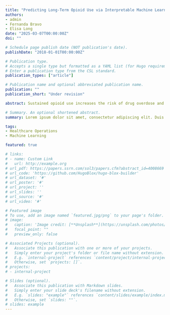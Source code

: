```yaml
---
title: "Predicting Long-Term Opioid Use via Interpretable Machine Learning"
authors:
- admin
- Fernanda Bravo
- Elisa Long
date: "2025-03-07T00:00:00Z"
doi: ""

# Schedule page publish date (NOT publication's date).
publishDate: "2018-01-01T00:00:00Z"

# Publication type.
# Accepts a single type but formatted as a YAML list (for Hugo requirements).
# Enter a publication type from the CSL standard.
publication_types: ["article"]

# Publication name and optional abbreviated publication name.
publication: ""
publication_short: "Under revision"

abstract: Sustained opioid use increases the risk of drug overdose and death, yet identifying patients at risk for long-term use is challenging. Prescription drug monitoring programs (PDMPs) collect data on all controlled substances dispensed, providing an opportunity to predict patients at risk and allow for early intervention by healthcare providers. While machine learning (ML) offers great potential for making these predictions, many models (e.g., neural networks) function as  ``black boxes'', making them difficult for practitioners to interpret and apply. The degree of interpretability typically depends on the number of input variables and whether users understand how those variables influence predictions. In this study, we develop a novel, interpretable risk-scoring rule to predict whether a patient with an opioid prescription eventually becomes a long-term user. Our scoring rule uses an optimization based algorithm riskSLIM (Ustun and Rudin, 2019) that fits a logistic regression with interpretability constraints (e.g., coefficients have to be small integers), which results in a large-scale mixed-integer nonlinear program, and is solved through a specialized cutting-plane algorithm. We analyze deidentified prescription data from California's PDMP, encompassing over 13 million opioid prescriptions dispensed to more than seven million opioid-naive individuals from 2018 to 2019. Our resulting scoring table uses only six variables and can identify over half of long-term opioid users within a month of their initial prescription, with predicted risks closely aligning with observed outcomes. It performs comparably to state-of-the-art machine learning models (e.g., XGBoost) while being much simpler and more customizable. Practitioners could quickly predict risk using basic arithmetic, evaluate the impact of changing input variables on outcomes, and adjust the table to accommodate specific needs and expert judgment. Our work demonstrates how optimization can be used to find interpretable models that perform as well as other high-performing ML models but are easier to understand and apply, opening opportunities for cross-disciplinary research between operations research and computer science.

# Summary. An optional shortened abstract.
summary: Lorem ipsum dolor sit amet, consectetur adipiscing elit. Duis posuere tellus ac convallis placerat. Proin tincidunt magna sed ex sollicitudin condimentum.

tags:
- Healthcare Operations
- Machine Learning

featured: true

# links:
# - name: Custom Link
#   url: http://example.org
# url_pdf: https://papers.ssrn.com/sol3/papers.cfm?abstract_id=4008669
# url_code: 'https://github.com/HugoBlox/hugo-blox-builder'
# url_dataset: '#'
# url_poster: '#'
# url_project: ''
# url_slides: ''
# url_source: '#'
# url_video: '#'

# Featured image
# To use, add an image named `featured.jpg/png` to your page's folder. 
# image:
#   caption: 'Image credit: [**Unsplash**](https://unsplash.com/photos/s9CC2SKySJM)'
#   focal_point: ""
#   preview_only: false

# Associated Projects (optional).
#   Associate this publication with one or more of your projects.
#   Simply enter your project's folder or file name without extension.
#   E.g. `internal-project` references `content/project/internal-project/index.md`.
#   Otherwise, set `projects: []`.
# projects:
# - internal-project

# Slides (optional).
#   Associate this publication with Markdown slides.
#   Simply enter your slide deck's filename without extension.
#   E.g. `slides: "example"` references `content/slides/example/index.md`.
#   Otherwise, set `slides: ""`.
# slides: example
---
```


<!-- This work is driven by the results in my [previous paper](/publication/conference-paper/) on LLMs.

{{% callout note %}}
Create your slides in Markdown - click the *Slides* button to check out the example.
{{% /callout %}}

Add the publication's **full text** or **supplementary notes** here. You can use rich formatting such as including [code, math, and images](https://docs.hugoblox.com/content/writing-markdown-latex/). -->
